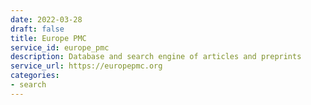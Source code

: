 ```yaml
---
date: 2022-03-28
draft: false
title: Europe PMC
service_id: europe_pmc
description: Database and search engine of articles and preprints
service_url: https://europepmc.org
categories:
- search
---
```




